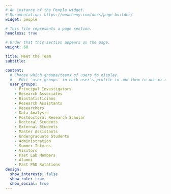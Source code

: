 ```yaml
---
# An instance of the People widget.
# Documentation: https://wowchemy.com/docs/page-builder/
widget: people

# This file represents a page section.
headless: true

# Order that this section appears on the page.
weight: 68

title: Meet the Team
subtitle:

content:
  # Choose which groups/teams of users to display.
  #   Edit `user_groups` in each user's profile to add them to one or more of these groups.
  user_groups:
    - Principal Investigators
    - Research Associates
    - Biostatisticians
    - Research Assistants
    - Researchers
    - Data Analysts
    - Postdoctoral Research Scholar
    - Doctoral Students
    - External Students
    - Master Assistants
    - Undergraduate Students
    - Administration
    - Summer Interns
    - Visitors
    - Past Lab Members
    - Alumni
    - Past PhD Rotations
design:
  show_interests: false
  show_role: true
  show_social: true
---
```

